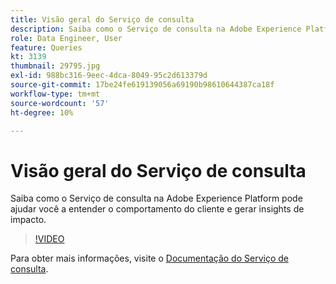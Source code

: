 ```yaml
---
title: Visão geral do Serviço de consulta
description: Saiba como o Serviço de consulta na Adobe Experience Platform pode ajudar você a entender o comportamento do cliente e gerar insights de impacto.
role: Data Engineer, User
feature: Queries
kt: 3139
thumbnail: 29795.jpg
exl-id: 988bc316-9eec-4dca-8049-95c2d613379d
source-git-commit: 17be24fe619139056a69190b98610644387ca18f
workflow-type: tm+mt
source-wordcount: '57'
ht-degree: 10%

---
```


# Visão geral do Serviço de consulta

Saiba como o Serviço de consulta na Adobe Experience Platform pode ajudar você a entender o comportamento do cliente e gerar insights de impacto.

>[!VIDEO](https://video.tv.adobe.com/v/29795?quality=12&learn=on)

Para obter mais informações, visite o [Documentação do Serviço de consulta](https://experienceleague.adobe.com/docs/experience-platform/query/home.html?lang=pt-BR).
